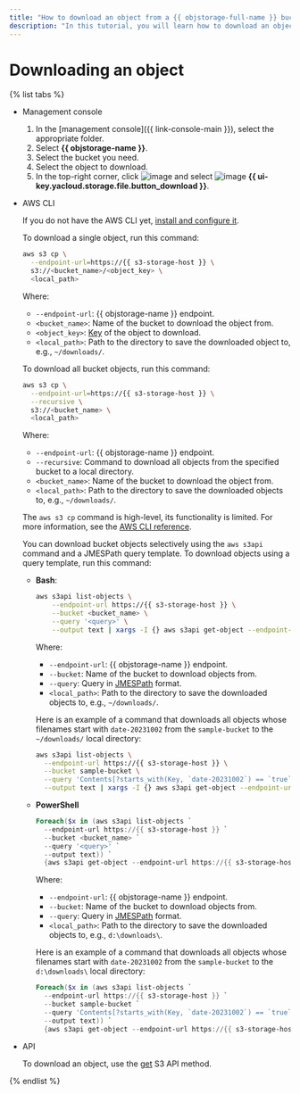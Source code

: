 ```yaml
---
title: "How to download an object from a {{ objstorage-full-name }} bucket"
description: "In this tutorial, you will learn how to download an object from {{ objstorage-full-name }}."
---
```


# Downloading an object


{% list tabs %}

- Management console

   1. In the [management console]({{ link-console-main }}), select the appropriate folder.
   1. Select **{{ objstorage-name }}**.
   1. Select the bucket you need.
   1. Select the object to download.
   1. In the top-right corner, click ![image](../../../_assets/console-icons/ellipsis.svg) and select ![image](../../../_assets/console-icons/arrow-down-to-line.svg) **{{ ui-key.yacloud.storage.file.button_download }}**.

- AWS CLI

   If you do not have the AWS CLI yet, [install and configure it](../../tools/aws-cli.md).

   To download a single object, run this command:

   ```bash
   aws s3 cp \
     --endpoint-url=https://{{ s3-storage-host }} \
     s3://<bucket_name>/<object_key> \
     <local_path>
   ```

   Where:

   * `--endpoint-url`: {{ objstorage-name }} endpoint.
   * `<bucket_name>`: Name of the bucket to download the object from.
   * `<object_key>`: [Key](../../concepts/object.md#key) of the object to download.
   * `<local_path>`: Path to the directory to save the downloaded object to, e.g., `~/downloads/`.

   To download all bucket objects, run this command:

   ```bash
   aws s3 cp \
     --endpoint-url=https://{{ s3-storage-host }} \
     --recursive \
     s3://<bucket_name> \
     <local_path>
   ```

   Where:

   * `--endpoint-url`: {{ objstorage-name }} endpoint.
   * `--recursive`: Command to download all objects from the specified bucket to a local directory.
   * `<bucket_name>`: Name of the bucket to download the object from.
   * `<local_path>`: Path to the directory to save the downloaded objects to, e.g., `~/downloads/`.

   The `aws s3 cp` command is high-level, its functionality is limited. For more information, see the [AWS CLI reference](https://awscli.amazonaws.com/v2/documentation/api/latest/reference/s3/cp.html).

   You can download bucket objects selectively using the `aws s3api` command and a JMESPath query template. To download objects using a query template, run this command:

   * **Bash**:

      ```bash
      aws s3api list-objects \
          --endpoint-url https://{{ s3-storage-host }} \
          --bucket <bucket_name> \
          --query '<query>' \
          --output text | xargs -I {} aws s3api get-object --endpoint-url https://{{ s3-storage-host }} --bucket <bucket_name> --key {} <local_path>{}
      ```

      Where:

      * `--endpoint-url`: {{ objstorage-name }} endpoint.
      * `--bucket`: Name of the bucket to download objects from.
      * `--query`: Query in [JMESPath](https://jmespath.org/) format.
      * `<local_path>`: Path to the directory to save the downloaded objects to, e.g., `~/downloads/`.

      Here is an example of a command that downloads all objects whose filenames start with `date-20231002` from the `sample-bucket` to the `~/downloads/` local directory:

      ```bash
      aws s3api list-objects \
        --endpoint-url https://{{ s3-storage-host }} \
        --bucket sample-bucket \
        --query 'Contents[?starts_with(Key, `date-20231002`) == `true`].[Key]' \
        --output text | xargs -I {} aws s3api get-object --endpoint-url https://{{ s3-storage-host }} --bucket sample-bucket --key {} ~/downloads/{}
      ```

   * **PowerShell**

      ```powershell
      Foreach($x in (aws s3api list-objects `
        --endpoint-url https://{{ s3-storage-host }} `
        --bucket <bucket_name> `
        --query '<query>' `
        --output text)) `
        {aws s3api get-object --endpoint-url https://{{ s3-storage-host }} --bucket <bucket_name> --key $x <local_path>$x}
      ```

      Where:

      * `--endpoint-url`: {{ objstorage-name }} endpoint.
      * `--bucket`: Name of the bucket to download objects from.
      * `--query`: Query in [JMESPath](https://jmespath.org/) format.
      * `<local_path>`: Path to the directory to save the downloaded objects to, e.g., `d:\downloads\`.

      Here is an example of a command that downloads all objects whose filenames start with `date-20231002` from the `sample-bucket` to the `d:\downloads\` local directory:

      ```powershell
      Foreach($x in (aws s3api list-objects `
        --endpoint-url https://{{ s3-storage-host }} `
        --bucket sample-bucket `
        --query 'Contents[?starts_with(Key, `date-20231002`) == `true`].[Key]' `
        --output text)) `
        {aws s3api get-object --endpoint-url https://{{ s3-storage-host }} --bucket sample-bucket --key $x d:\downloads\$x}
      ```

- API

   To download an object, use the [get](../../s3/api-ref/object/get.md) S3 API method.

{% endlist %}
